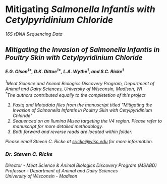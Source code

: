 # Mitigating <i>Salmonella<i> Infantis with Cetylpyridinium Chloride 
16S rDNA Sequencing Data
 
## Mitigating the Invasion of <i>Salmonella<i> Infantis in Poultry Skin with Cetylpyridinium Chloride 

#### E.G. Olson<sup>1*</sup>, D.K. Dittoe<sup>1*</sup>, L.A. Wythe<sup>1</sup>, and S.C. Ricke<sup>1</sup>
<sup>1</sup>Meat Science and Animal Biologics Discovery Program, Department of Animal and Dairy Sciences, University of Wisconsin, Madison, WI <br/> 
<sup>*</sup>The authors contributed equally to the completetion of this project

1. Fastq and Metadata files from the manuscript titled "Mitigating the Invasion of <i>Salmonella<i> Infantis in Poultry Skin with Cetylpyridinium Chloride" <br/>
2. Sequenced on an Ilumina Miseq targeting the V4 region. Please refer to manuscript for more detailed methodology. <br/>
3. Both forward and reverse reads are located within folder. <br/>

Please email Steven C. Ricke at sricke@wisc.edu  for more information.

### Dr. Steven C. Ricke <br/>
Director - Meat Science & Animal Biologics Discovery Program (MSABD) <br/>
Professor - Department of Animal and Dairy Sciences <br/>
University of Wisconsin - Madison <br/>

